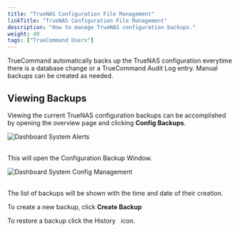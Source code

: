 ```yaml
---
title: "TrueNAS Configuration File Management"
linkTitle: "TrueNAS Configuration File Management"
description: "How to manage TrueNAS configuration backups."
weight: 40
tags: ["TrueCommand Users"]
---
```


TrueCommand automatically backs up the TrueNAS configuration everytime there is a database change or a TrueCommand Audit Log entry. 
Manual backups can be created as needed. 

## Viewing Backups

Viewing the current TrueNAS configuration backups can be accomplished by opening the overview page and clicking **Config Backups**. 

![Dashboard System Alerts](/images/TrueCommand/1.3/DashboardSystemAlerts.png "Dashboard System Alerts")
<br><br>

This will open the Configuration Backup Window.

![Dashboard System Config Management](/images/TrueCommand/1.3/DashboardSystemConfigManagement.png "Dashboard System Config Management")
<br><br>

The list of backups will be shown with the time and date of their creation.  

To create a new backup, click **Create Backup**

To restore a backup click the History <i class="fas fa-history" aria-hidden="true" title="history"></i>&nbsp; icon.

